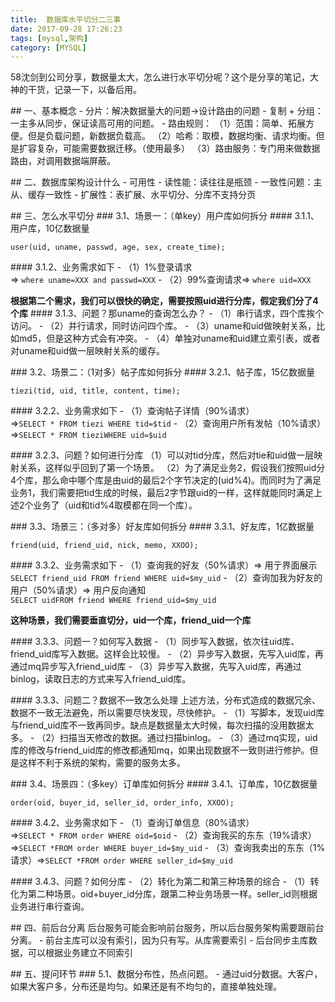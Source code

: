 ```yaml
---
title:  数据库水平切分二三事
date: 2017-09-28 17:26:23
tags: [mysql,架构]
category: [MYSQL]
---
```


58沈剑到公司分享，数据量太大，怎么进行水平切分呢？这个是分享的笔记，大神的干货，记录一下，以备后用。
<!--more-->

## 一、基本概念
- 分片：解决数据量大的问题->设计路由的问题
- 复制 + 分组：一主多从同步，保证读高可用的问题。
- 路由规则：
（1）范围：简单、拓展方便。但是负载问题，新数据负载高。
（2）哈希：取模，数据均衡、请求均衡。但是扩容复杂，可能需要数据迁移。（使用最多）
（3）路由服务：专门用来做数据路由，对调用数据端屏蔽。

## 二、数据库架构设计什么
- 可用性
- 读性能：读往往是瓶颈
- 一致性问题：主从、缓存一致性
- 扩展性：表扩展、水平切分、分库不支持分页


## 三、怎么水平切分
### 3.1、场景一：（单key）用户库如何拆分
#### 3.1.1、用户库，10亿数据量
```
user(uid, uname, passwd, age, sex, create_time);
```
#### 3.1.2、业务需求如下
- （1）1%登录请求=> `where uname=XXX and passwd=XXX`
- （2）99%查询请求=> `where uid=XXX`

**根据第二个需求，我们可以很快的确定，需要按照uid进行分库，假定我们分了4个库**
#### 3.1.3、问题？那uname的查询怎么办？
- （1）串行请求，四个库挨个访问。
- （2）并行请求，同时访问四个库。
- （3）uname和uid做映射关系，比如md5，但是这种方式会有冲突。
- （4）单独对uname和uid建立索引表，或者对uname和uid做一层映射关系的缓存。

### 3.2、场景二：（1对多）帖子库如何拆分
#### 3.2.1、帖子库，15亿数据量
```
tiezi(tid, uid, title, content, time);
```
#### 3.2.2、业务需求如下
- （1）查询帖子详情（90%请求）=>`SELECT * FROM tiezi WHERE tid=$tid`
- （2）查询用户所有发帖（10%请求）=>`SELECT * FROM tieziWHERE uid=$uid`

#### 3.2.3、问题？如何进行分库
（1）可以对tid分库，然后对tie和uid做一层映射关系，这样似乎回到了第一个场景。
（2）为了满足业务2，假设我们按照uid分4个库，那么命中哪个库是由uid的最后2个字节决定的(uid%4)。而同时为了满足业务1，我们需要把tid生成的时候，最后2字节跟uid的一样，这样就能同时满足上述2个业务了（uid和tid%4取模都在同一个库）。


### 3.3、场景三：（多对多）好友库如何拆分
#### 3.3.1、好友库，1亿数据量
```
friend(uid, friend_uid, nick, memo, XXOO);
```
#### 3.3.2、业务需求如下
- （1）查询我的好友（50%请求）=> 用亍界面展示`SELECT friend_uid FROM friend WHERE uid=$my_uid`
- （2）查询加我为好友的用户（50%请求）=> 用户反向通知`SELECT uidFROM friend WHERE friend_uid=$my_uid`

**这种场景，我们需要垂直切分，uid一个库，friend_uid一个库**

#### 3.3.3、问题一？如何写入数据
- （1）同步写入数据，依次往uid库、friend_uid库写入数据。这样会比较慢。
- （2）异步写入数据，先写入uid库，再通过mq异步写入friend_uid库
- （3）异步写入数据，先写入uid库，再通过binlog，读取日志的方式来写入friend_uid库。

#### 3.3.3、问题二？数据不一致怎么处理
上述方法，分布式造成的数据冗余、数据不一致无法避免，所以需要尽快发现，尽快修护。
- （1）写脚本，发现uid库与friend_uid库不一致再同步。缺点是数据量太大时候，每次扫描的没用数据太多。
- （2）扫描当天修改的数据。通过扫描binlog。
- （3）通过mq实现，uid库的修改与friend_uid库的修改都通知mq，如果出现数据不一致则进行修护。但是这样不利于系统的架构，需要的服务太多。

### 3.4、场景四：（多key）订单库如何拆分
#### 3.4.1、订单库，10亿数据量
```
order(oid, buyer_id, seller_id, order_info, XXOO);
```
#### 3.4.2、业务需求如下
- （1）查询订单信息（80%请求）=>`SELECT * FROM order WHERE oid=$oid`
- （2）查询我买的东东（19%请求）=>`SELECT *FROM order WHERE buyer_id=$my_uid`
- （3）查询我卖出的东东（1%请求）=>`SELECT *FROM order WHERE seller_id=$my_uid`

#### 3.4.3、问题？如何分库
- （2）转化为第二和第三种场景的综合
- （1）转化为第二种场景。oid+buyer_id分库，跟第二种业务场景一样。seller_id则根据业务进行串行查询。

## 四、前后台分离
后台服务可能会影响前台服务，所以后台服务架构需要跟前台分离。
- 前台主库可以没有索引，因为只有写。从库需要索引
- 后台同步主库数据，可以根据业务建立不同索引

## 五、提问环节
### 5.1、数据分布性，热点问题。
- 通过uid分数据。大客户，如果大客户多，分布还是均匀。如果还是有不均匀的，直接单独处理。
